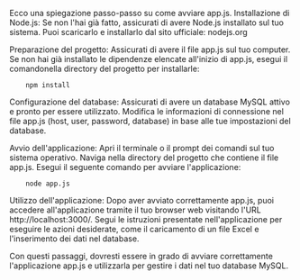 Ecco una spiegazione passo-passo su come avviare app.js.
    Installazione di Node.js: Se non l'hai già fatto, assicurati di avere Node.js installato sul tuo sistema. Puoi scaricarlo e installarlo dal sito ufficiale: nodejs.org

Preparazione del progetto:
    Assicurati di avere il file app.js sul tuo computer.
    Se non hai già installato le dipendenze elencate all'inizio di app.js, esegui il comandonella directory del progetto per installarle:
    
        npm install 
        
Configurazione del database:
    Assicurati di avere un database MySQL attivo e pronto per essere utilizzato.
    Modifica le informazioni di connessione nel file app.js (host, user, password, database) in base alle tue impostazioni del database.

Avvio dell'applicazione:
    Apri il terminale o il prompt dei comandi sul tuo sistema operativo.
    Naviga nella directory del progetto che contiene il file app.js.
    Esegui il seguente comando per avviare l'applicazione:

        node app.js

Utilizzo dell'applicazione:
    Dopo aver avviato correttamente app.js, puoi accedere all'applicazione tramite il tuo browser web visitando l'URL http://localhost:3000/.
    Segui le istruzioni presentate nell'applicazione per eseguire le azioni desiderate, come il caricamento di un file Excel e l'inserimento dei dati nel database.

Con questi passaggi, dovresti essere in grado di avviare correttamente l'applicazione app.js e utilizzarla per gestire i dati nel tuo database MySQL.
